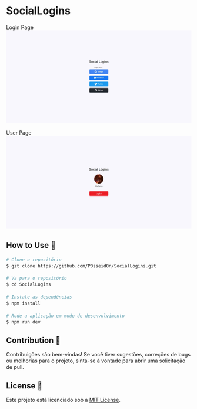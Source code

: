 # SocialLogins

Login Page
![Login Page](./Login.jpeg)

User Page
![User Page](./Logout.jpeg)

## How to Use 🚀

```bash
# Clone o repositório
$ git clone https://github.com/P0sseid0n/SocialLogins.git

# Va para o repositório
$ cd SocialLogins

# Instale as dependências
$ npm install

# Rode a aplicação em modo de desenvolvimento
$ npm run dev
```

## Contribution 🤝

Contribuições são bem-vindas! Se você tiver sugestões, correções de bugs ou melhorias para o projeto, sinta-se à vontade para abrir uma solicitação de pull.

## License 📄

Este projeto está licenciado sob a [MIT License](./LICENSE.md).
